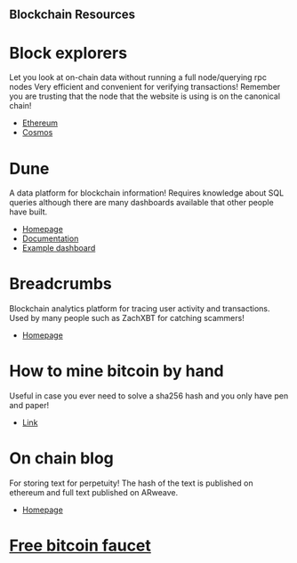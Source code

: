 
## Blockchain Resources

# Block explorers
Let you look at on-chain data without running a full node/querying rpc nodes Very efficient and convenient for verifying transactions! Remember you are trusting that the node that the website is using is on the canonical chain!
- [Ethereum](https://etherscan.io/accounts)
- [Cosmos](https://www.mintscan.io/cosmos)

# Dune
A data platform for blockchain information! Requires knowledge about SQL queries although there are many dashboards available that other people have built. 
- [Homepage](https://dune.com/browse/dashboards)
- [Documentation](https://dune.com/docs/)
- [Example dashboard](https://dune.com/ethpanda/Redacted)

# Breadcrumbs
Blockchain analytics platform for tracing user activity and transactions. Used by many people such as ZachXBT for catching scammers!
- [Homepage](https://www.breadcrumbs.app/)

# How to mine bitcoin by hand
Useful in case you ever need to solve a sha256 hash and you only have pen and paper!
- [Link](https://twitter.com/DocumentingBTC/status/1571104552304390145?s=20&t=wDGwaQ7T18j52bH_q0D_Eg)

# On chain blog
For storing text for perpetuity! The hash of the text is published on ethereum and full text published on ARweave. 
- [Homepage](https://mirror.xyz/)

# [Free bitcoin faucet](https://youtu.be/dQw4w9WgXcQ)
